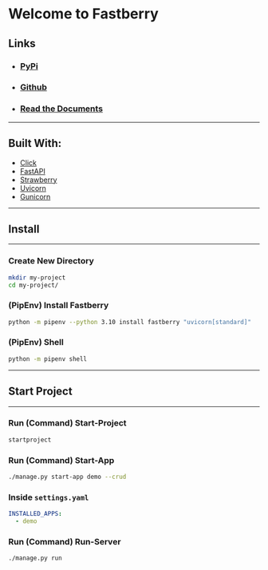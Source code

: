 # Welcome to **Fastberry**

## Links

- ### [PyPi](https://pypi.org/project/fastberry)
- ### [Github](https://github.com/hlop3z/fastberry)
- ### [Read the Documents](https://hlop3z.github.io/fastberry/)

---

## Built With:

- [Click](https://github.com/pallets/click/)
- [FastAPI](https://fastapi.tiangolo.com/)
- [Strawberry](https://strawberry.rocks/)
- [Uvicorn](https://www.uvicorn.org/)
- [Gunicorn](https://gunicorn.org/)

---

## Install

---

### Create New Directory

```sh
mkdir my-project
cd my-project/
```

### (PipEnv) Install Fastberry

```sh
python -m pipenv --python 3.10 install fastberry "uvicorn[standard]"
```

### (PipEnv) Shell

```sh
python -m pipenv shell
```

---

## Start Project

---

### Run (Command) Start-Project

```sh
startproject
```

### Run (Command) Start-App

```sh
./manage.py start-app demo --crud
```

### Inside `settings.yaml`

```yaml
INSTALLED_APPS:
  - demo
```

### Run (Command) Run-Server

```sh
./manage.py run
```
